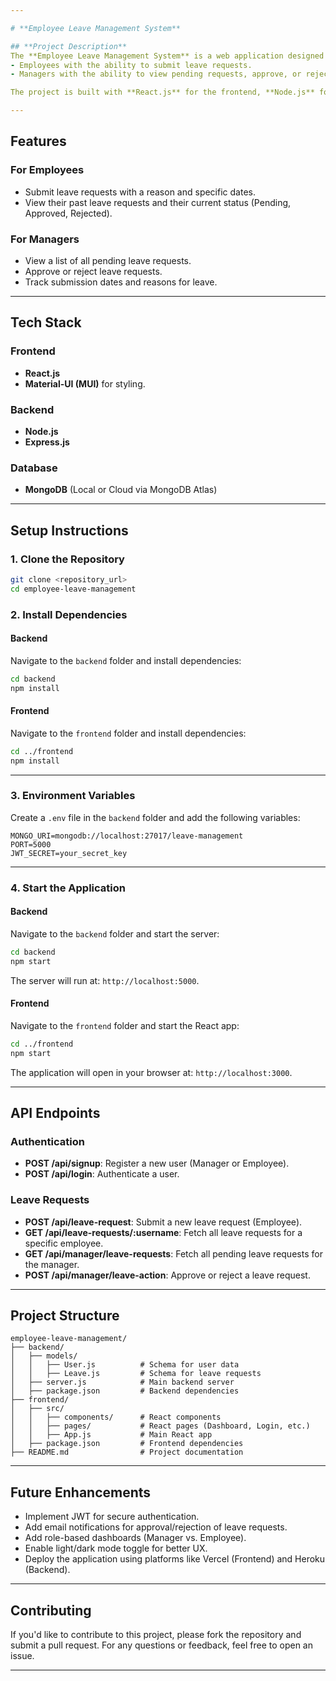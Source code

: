```yaml
---

# **Employee Leave Management System**

## **Project Description**
The **Employee Leave Management System** is a web application designed to manage employee leave requests. The system provides
- Employees with the ability to submit leave requests.
- Managers with the ability to view pending requests, approve, or reject them.

The project is built with **React.js** for the frontend, **Node.js** for the backend, and **MongoDB** as the database.

---
```


## **Features**

### **For Employees**
- Submit leave requests with a reason and specific dates.
- View their past leave requests and their current status (Pending, Approved, Rejected).

### **For Managers**
- View a list of all pending leave requests.
- Approve or reject leave requests.
- Track submission dates and reasons for leave.

---

## **Tech Stack**

### **Frontend**
- **React.js**
- **Material-UI (MUI)** for styling.

### **Backend**
- **Node.js**
- **Express.js**

### **Database**
- **MongoDB** (Local or Cloud via MongoDB Atlas)

---

## **Setup Instructions**

### **1. Clone the Repository**
```bash
git clone <repository_url>
cd employee-leave-management
```

### **2. Install Dependencies**

#### **Backend**
Navigate to the `backend` folder and install dependencies:
```bash
cd backend
npm install
```

#### **Frontend**
Navigate to the `frontend` folder and install dependencies:
```bash
cd ../frontend
npm install
```

---

### **3. Environment Variables**
Create a `.env` file in the `backend` folder and add the following variables:
```env
MONGO_URI=mongodb://localhost:27017/leave-management
PORT=5000
JWT_SECRET=your_secret_key
```

---

### **4. Start the Application**

#### **Backend**
Navigate to the `backend` folder and start the server:
```bash
cd backend
npm start
```

The server will run at: `http://localhost:5000`.

#### **Frontend**
Navigate to the `frontend` folder and start the React app:
```bash
cd ../frontend
npm start
```

The application will open in your browser at: `http://localhost:3000`.

---

## **API Endpoints**

### **Authentication**
- **POST /api/signup**: Register a new user (Manager or Employee).
- **POST /api/login**: Authenticate a user.

### **Leave Requests**
- **POST /api/leave-request**: Submit a new leave request (Employee).
- **GET /api/leave-requests/:username**: Fetch all leave requests for a specific employee.
- **GET /api/manager/leave-requests**: Fetch all pending leave requests for the manager.
- **POST /api/manager/leave-action**: Approve or reject a leave request.

---

## **Project Structure**

```
employee-leave-management/
├── backend/
│   ├── models/
│   │   ├── User.js          # Schema for user data
│   │   ├── Leave.js         # Schema for leave requests
│   ├── server.js            # Main backend server
│   ├── package.json         # Backend dependencies
├── frontend/
│   ├── src/
│   │   ├── components/      # React components
│   │   ├── pages/           # React pages (Dashboard, Login, etc.)
│   │   ├── App.js           # Main React app
│   ├── package.json         # Frontend dependencies
├── README.md                # Project documentation
```

---

## **Future Enhancements**
- Implement JWT for secure authentication.
- Add email notifications for approval/rejection of leave requests.
- Add role-based dashboards (Manager vs. Employee).
- Enable light/dark mode toggle for better UX.
- Deploy the application using platforms like Vercel (Frontend) and Heroku (Backend).

---

## **Contributing**
If you'd like to contribute to this project, please fork the repository and submit a pull request. For any questions or feedback, feel free to open an issue.

---
